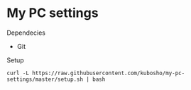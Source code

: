 My PC settings
==============

Dependecies

- Git

Setup

```shell
curl -L https://raw.githubusercontent.com/kubosho/my-pc-settings/master/setup.sh | bash
```
